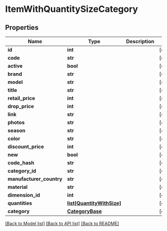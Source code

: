 # ItemWithQuantitySizeCategory

## Properties
Name | Type | Description | Notes
------------ | ------------- | ------------- | -------------
**id** | **int** |  | [optional] 
**code** | **str** |  | [optional] 
**active** | **bool** |  | [optional] 
**brand** | **str** |  | [optional] 
**model** | **str** |  | [optional] 
**title** | **str** |  | [optional] 
**retail_price** | **int** |  | [optional] 
**drop_price** | **int** |  | [optional] 
**link** | **str** |  | [optional] 
**photos** | **str** |  | [optional] 
**season** | **str** |  | [optional] 
**color** | **str** |  | [optional] 
**discount_price** | **int** |  | [optional] 
**new** | **bool** |  | [optional] 
**code_hash** | **str** |  | [optional] 
**category_id** | **str** |  | [optional] 
**manufacturer_country** | **str** |  | [optional] 
**material** | **str** |  | [optional] 
**dimension_id** | **int** |  | [optional] 
**quantities** | [**list[QuantityWithSize]**](QuantityWithSize.md) |  | [optional] 
**category** | [**CategoryBase**](CategoryBase.md) |  | [optional] 

[[Back to Model list]](../README.md#documentation-for-models) [[Back to API list]](../README.md#documentation-for-api-endpoints) [[Back to README]](../README.md)


